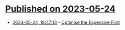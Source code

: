 # [Published on 2023-05-24](index.md)

* [2023-05-24, 18:47:13](https://lobste.rs/s/trmsvo/optimise_expensive_first) - [Optimise the Expensive First](https://two-wrongs.com/optimise-the-expensive-first.html)
